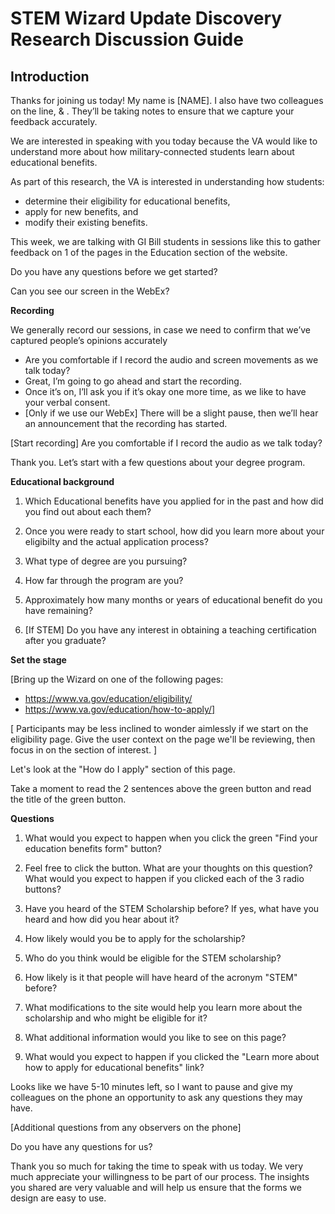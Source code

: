 # STEM Wizard Update Discovery Research Discussion Guide 

## Introduction 

Thanks for joining us today! My name is [NAME]. I also have two colleagues on the line, <Name> & <Name>.  They’ll be taking notes to ensure that we capture your feedback accurately. 

We are interested in speaking with you today because the VA would like to understand more about how military-connected students learn about educational benefits.  

As part of this research, the VA is interested in understanding how students:   
- determine their eligibility for educational benefits,
- apply for new benefits, and
- modify their existing benefits.

This week, we are talking with GI Bill students in sessions like this to gather feedback on 1 of the pages in the Education section of the website.

Do you have any questions before we get started?

Can you see our screen in the WebEx?

**Recording**

We generally record our sessions, in case we need to confirm that we’ve captured people’s opinions accurately
- Are you comfortable if I record the audio and screen movements as we talk today? 
-	Great, I’m going to go ahead and start the recording.
-	Once it’s on, I’ll ask you if it’s okay one more time, as we like to have your verbal consent.  
- [Only if we use our WebEx] There will be a slight pause, then we’ll hear an announcement that the recording has started. 

[Start recording]
Are you comfortable if I record the audio as we talk today? 

Thank you. Let’s start with a few questions about your degree program.

**Educational background**

1.	Which Educational benefits have you applied for in the past and how did you find out about each them?  

2.	Once you were ready to start school, how did you learn more about your eligibilty and the actual application process?

3.	What type of degree are you pursuing?

4.	How far through the program are you?

5.	Approximately how many months or years of educational benefit do you have remaining?

6.	[If STEM] Do you have any interest in obtaining a teaching certification after you graduate?


**Set the stage**

[Bring up the Wizard on one of the following pages:
- https://www.va.gov/education/eligibility/
- https://www.va.gov/education/how-to-apply/]

[ Participants may be less inclined to wonder aimlessly if we start on the eligibility page.  Give the user context on the page we'll be reviewing, then focus in on the section of interest. ]

Let's look at the "How do I apply" section of this page.

Take a moment to read the 2 sentences above the green button and read the title of the green button.

**Questions**  

1.	What would you expect to happen when you click the green "Find your education benefits form" button?

2.	Feel free to click the button.  What are your thoughts on this question? What would you expect to happen if you clicked each of the 3 radio buttons?

4.  Have you heard of the STEM Scholarship before? If yes, what have you heard and how did you hear about it?

5.  How likely would you be to apply for the scholarship?

5.  Who do you think would be eligible for the STEM scholarship?

6.  How likely is it that people will have heard of the acronym "STEM" before? 

7.  What modifications to the site would help you learn more about the scholarship and who might be eligible for it? 

7.  What additional information would you like to see on this page?

8.	What would you expect to happen if you clicked the "Learn more about how to apply for educational benefits" link?


Looks like we have 5-10 minutes left, so I want to pause and give my colleagues on the phone an opportunity to ask any questions they may have.

[Additional questions from any observers on the phone]

Do you have any questions for us?

Thank you so much for taking the time to speak with us today. We very much appreciate your willingness to be part of our process.  The insights you shared are very valuable and will help us ensure that the forms we design are easy to use.

